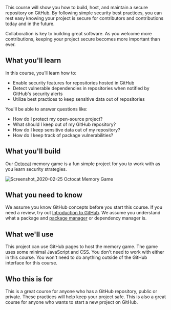 This course will show you how to build, host, and maintain a secure repository on GitHub. By following simple security best practices, you can rest easy knowing your project is secure for contributors and contributions today and in the future.

Collaboration is key to building great software. As you welcome more contributions, keeping your project secure becomes more important than ever.

## What you'll learn

In this course, you’ll learn how to:
- Enable security features for repositories hosted in GitHub
- Detect vulnerable dependencies in repositories when notified by GitHub's security alerts
- Utilize best practices to keep sensitive data out of repositories

You'll be able to answer questions like:

- How do I protect my open-source project?
- What should I keep out of my GitHub repository?
- How do I keep sensitive data out of my repository?
- How do I keep track of package vulnerabilities?

## What you'll build

Our [Octocat](https://octodex.github.com/) memory game is a fun simple project for you to work with as you learn security strategies.

![Screenshot_2020-02-25 Octocat Memory Game](https://user-images.githubusercontent.com/1221423/75282149-5f768c80-57c5-11ea-933f-f85c235b8178.png)

## What you need to know

We assume you know GitHub concepts before you start this course. If you need a review, try out [Introduction to GitHub](https://lab.github.com/githubtraining/introduction-to-github). We assume you understand what a package and [package manager](https://en.wikipedia.org/wiki/Package_manager) or dependency manager is.

## What we'll use

This project can use GitHub pages to host the memory game. The game uses some minimal JavaScript and CSS. You don't need to work with either in this course. You won't need to do anything outside of the GitHub interface for this course.

## Who this is for

This is a great course for anyone who has a GitHub repository, public or private. These practices will help keep your project safe. This is also a great course for anyone who wants to start a new project on GitHub.

